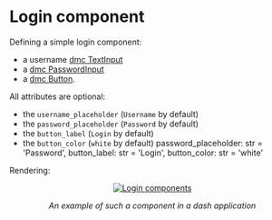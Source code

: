 # Login component

Defining a simple login component: 

- a username  <a href=https://www.dash-mantine-components.com/components/textinput class="external-link" target="_blank">dmc TextInput</a>
- a <a href=https://www.dash-mantine-components.com/components/passwordinput class="external-link" target="_blank">dmc PasswordInput</a>  
- a <a href=https://www.dash-mantine-components.com/components/button class="external-link" target="_blank">dmc Button</a>.

All attributes are optional:

- the `username_placeholder` (`Username` by default)
- the `password_placeholder` (`Password` by default)
- the `button_label` (`Login` by default)
- the `button_color` (`white` by default)
          password_placeholder: str = 'Password',
          button_label: str = 'Login',
          button_color: str = 'white'

  
Rendering:

<p align="center">
  <a href="/img/ecodev_front/login.png"><img src="/img/ecodev_front/login.png" alt="Login components"></a>
</p>
<p align="center">
    <em>An example of such a component in a dash application</em>
</p>
<p align="center">
</p>
